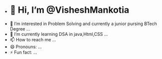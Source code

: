 - <h1>👋 Hi, I’m @VisheshMankotia</h1>
- 👀 I’m interested in Problem Solving and currently a junior pursing BTech Degree ...
- 🌱 I’m currently learning DSA in java,Html,CSS ...<br>
- 📫 How to reach me  ...
- 😄 Pronouns: ...
- ⚡ Fun fact: ...

<!---
VisheshMankotia/VisheshMankotia is a ✨ special ✨ repository because its `README.md` (this file) appears on your GitHub profile.
You can click the Preview link to take a look at your changes.
--->
